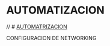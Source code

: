 # AUTOMATIZACION

// # [AUTOMATRIZACION](https://github.com/ErickLopC/AUTOMATIZACION)

CONFIGURACION DE NETWORKING
